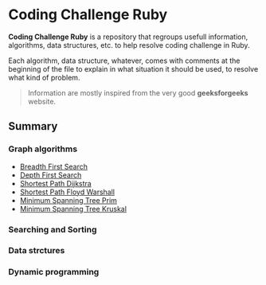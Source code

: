 # Coding Challenge Ruby

**Coding Challenge Ruby** is a repository that regroups usefull information, algorithms, data structures, etc. to help resolve coding challenge in Ruby.

Each algorithm, data structure, whatever, comes with comments at the beginning of the file to explain in what situation it should be used, to resolve what kind of problem.

> Information are mostly inspired from the very good **geeksforgeeks** website.

## Summary

### Graph algorithms

- [Breadth First Search](/graph-algorithms/breadth-first-search.rb)
- [Depth First Search](/graph-algorithms/depth-first-search.rb)
- [Shortest Path Dijkstra](/graph-algorithms/shortest-path-dijkstra.rb)
- [Shortest Path Floyd Warshall](/graph-algorithms/shortest-path-floyd-warshall.rb)
- [Minimum Spanning Tree Prim](/graph-algorithms/minimum-spanning-tree-prim.rb)
- [Minimum Spanning Tree Kruskal](/graph-algorithms/minimum-spanning-tree-kruskal.rb)

### Searching and Sorting

### Data strctures

### Dynamic programming